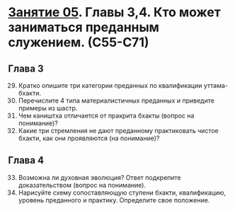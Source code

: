 # [Занятие 05](lessons/5.md). Главы 3,4. Кто может заниматься преданным служением. (С55-С71)

## Глава 3

29. Кратко опишите три категории преданных по квалификации уттама-бхакти.
30. Перечислите 4 типа материалистичных преданных и приведите примеры из шастр.
31. Чем каништха отличается от пракрита бхакты (вопрос на понимание)?
32. Какие три стремления не дают преданному практиковать чистое бхакти, как они проявляются
    (на понимание)?

## Глава 4

33. Возможна ли духовная эволюция? Ответ подкрепите доказательством (вопрос на понимание).
34. Нарисуйте схему сопоставляющую ступени бхакти, квалификацию, уровень преданного и практику. Определите свое положение.
